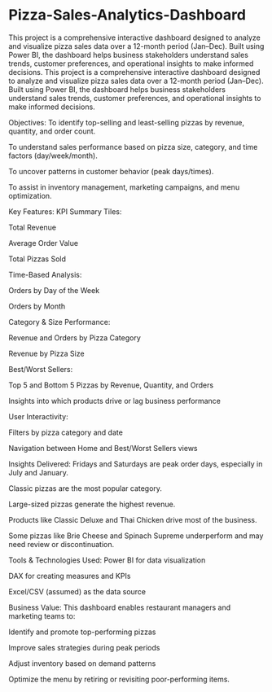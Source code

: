 # Pizza-Sales-Analytics-Dashboard
This project is a comprehensive interactive dashboard designed to analyze and visualize pizza sales data over a 12-month period (Jan–Dec). Built using Power BI, the dashboard helps business stakeholders understand sales trends, customer preferences, and operational insights to make informed decisions.
This project is a comprehensive interactive dashboard designed to analyze and visualize pizza sales data over a 12-month period (Jan–Dec). Built using Power BI, the dashboard helps business stakeholders understand sales trends, customer preferences, and operational insights to make informed decisions.

 Objectives:
To identify top-selling and least-selling pizzas by revenue, quantity, and order count.

To understand sales performance based on pizza size, category, and time factors (day/week/month).

To uncover patterns in customer behavior (peak days/times).

To assist in inventory management, marketing campaigns, and menu optimization.

 Key Features:
KPI Summary Tiles:

Total Revenue

Average Order Value

Total Pizzas Sold

Time-Based Analysis:

Orders by Day of the Week

Orders by Month

Category & Size Performance:

Revenue and Orders by Pizza Category

Revenue by Pizza Size

Best/Worst Sellers:

Top 5 and Bottom 5 Pizzas by Revenue, Quantity, and Orders

Insights into which products drive or lag business performance

User Interactivity:

Filters by pizza category and date

Navigation between Home and Best/Worst Sellers views

 Insights Delivered:
Fridays and Saturdays are peak order days, especially in July and January.

Classic pizzas are the most popular category.

Large-sized pizzas generate the highest revenue.

Products like Classic Deluxe and Thai Chicken drive most of the business.

Some pizzas like Brie Cheese and Spinach Supreme underperform and may need review or discontinuation.

Tools & Technologies Used:
Power BI for data visualization

DAX for creating measures and KPIs

Excel/CSV (assumed) as the data source

 Business Value:
This dashboard enables restaurant managers and marketing teams to:

Identify and promote top-performing pizzas

Improve sales strategies during peak periods

Adjust inventory based on demand patterns

Optimize the menu by retiring or revisiting poor-performing items.

